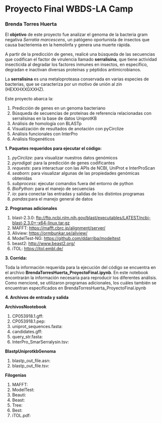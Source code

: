 # Proyecto Final WBDS-LA Camp

### **Brenda Torres Huerta**

El **objetivo** de este proyecto fue analizar el genoma de la bacteria gram negativa *Serratia marcescens*, un patógeno oportunista de insectos que causa bacteriemia en la hemolinfa y genera una muerte rápida. 

A partir de la predicción de genes, realicé una búsqueda de las secuencias que codifican el factor de virulencia llamado **serralisina**, que tiene actividad insecticida al degradar los factores inmunes en insectos, en específico, degradan e inactivan diversas proteínas y péptidos antimicrobianos. 

La **serralisina** es una metaloproteasa conservada en varias especies de bacterias, que se caracteriza por un motivo de unión al zin (HEXXHXXGXXHZ).

Este proyecto abarca la:

1) Predicción de genes en un genoma bacteriano
2) Búsqueda de secuencias de proteínas de referencia relacionadas con serralisinas en la base de datos UniprotKB
3) Análisis de homología con BLASTp
4) Visualización de resultados de anotación con pyCirclize
5) Análisis funcionales con InterPro
6) Análisis filogenéticos


**1. Paquetes requeridos para ejecutar el código:**

1) *pyCirclize*: para visualizar nuestros datos genómicos
2) *pyrodigal*: para la predicción de genes codificantes
3) *requests*: para interactuar con las APIs de NCBI, UniProt e InterProScan
4) *seaborn*: para visualizar algunas de las propiedades genómicas obtenidas
5) *subprocess*: ejecutar comandos fuera del entorno de python
6) *BioPython*: para el manejo de secuencias
7) *io*: para conectar las entradas y salidas de los distintos programas
8) *pandas*:para el manejo general de datos

**2. Programas adicionales**

1) blast-2.3.0: ftp://ftp.ncbi.nlm.nih.gov/blast/executables/LATEST/ncbi-blast-2.3.0+-x64-linux.tar.gz
2) MAFFT: https://mafft.cbrc.jp/alignment/server/
3) Aliview: https://ormbunkar.se/aliview/
4) ModelTest-NG: https://github.com/ddarriba/modeltest
5) beast2: http://www.beast2.org/
6) iTOL: https://itol.embl.de/

**3. Corrida:**

Toda la información requerida para la ejecución del código se encuentra en el archivo **BrendaTorresHuerta_ProyectoFinal.ipynb**. En este notebook encontrarán la información necesaria para reproducir los diferentes análisis. Como mencioné, se utilizaron programas adicionales, los cuáles también se encuentran específicados en BrendaTorresHuerta_ProyectoFinal.ipynb

**4. Archivos de entrada y salida**

**ArchivosNootebook**
1) CP053918.1.gff:
2) CP053918.1.pep:
3) uniprot_sequences.fasta:
4) candidates.gff:
5) query_str.fasta:
6) InterPro_SmarSerralysin.tsv:

**BlastpUniprotkbGenoma**
1) blastp_out_file.asn:
2) blastp_out_file.tsv:

**Filogenias**
1) MAFFT:
2) ModelTest:
3) Beauti:
4) Beast:
5) Tree:
6) Best:
7) iTOL.pdf:


